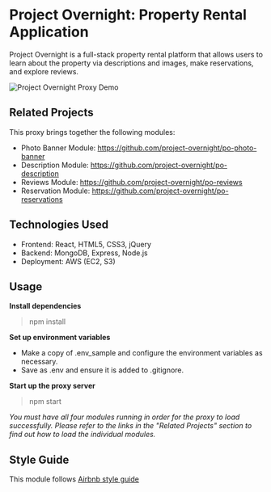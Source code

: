 # Project Overnight: Property Rental Application

Project Overnight is a full-stack property rental platform that allows users to learn about the property via descriptions and images, make reservations, and explore reviews.

![Project Overnight Proxy Demo](demo.gif)

## Related Projects

This proxy brings together the following modules:
  - Photo Banner Module: https://github.com/project-overnight/po-photo-banner
  - Description Module: https://github.com/project-overnight/po-description
  - Reviews Module: https://github.com/project-overnight/po-reviews
  - Reservation Module: https://github.com/project-overnight/po-reservations

## Technologies Used

  - Frontend: React, HTML5, CSS3, jQuery
  - Backend: MongoDB, Express, Node.js
  - Deployment: AWS (EC2, S3)

## Usage

**Install dependencies**
> npm install

**Set up environment variables**
- Make a copy of .env_sample and configure the environment variables as necessary.
- Save as .env and ensure it is added to .gitignore.

**Start up the proxy server**
> npm start

*You must have all four modules running in order for the proxy to load successfully. Please refer to the links in the "Related Projects" section to find out how to load the individual modules.*

## Style Guide
This module follows [Airbnb style guide](https://github.com/airbnb/javascript)
